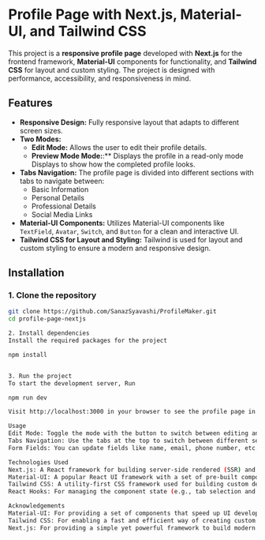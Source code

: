 # Profile Page with Next.js, Material-UI, and Tailwind CSS

This project is a **responsive profile page** developed with **Next.js** for the frontend framework, **Material-UI** components for functionality, and **Tailwind CSS** for layout and custom styling. The project is designed with performance, accessibility, and responsiveness in mind.


## Features
- **Responsive Design:** Fully responsive layout that adapts to different screen sizes.
- **Two Modes:**
  - **Edit Mode:** Allows the user to edit their profile details.
  - **Preview Mode Mode:**:** Displays the profile in a read-only mode Displays to show how the completed profile looks.
- **Tabs Navigation:** The profile page is divided into different sections with tabs to navigate between:
  - Basic Information
  - Personal Details
  - Professional Details
  - Social Media Links
- **Material-UI Components:** Utilizes Material-UI components like `TextField`, `Avatar`, `Switch`, and `Button` for a clean and interactive UI.
- **Tailwind CSS for Layout and Styling:** Tailwind is used for layout and custom styling to ensure a modern and responsive design.

## Installation

### 1. Clone the repository

```bash
git clone https://github.com/SanazSyavashi/ProfileMaker.git
cd profile-page-nextjs

2. Install dependencies
Install the required packages for the project

npm install


3. Run the project
To start the development server, Run

npm run dev

Visit http://localhost:3000 in your browser to see the profile page in action.

Usage
Edit Mode: Toggle the mode with the button to switch between editing and previewing the profile details.
Tabs Navigation: Use the tabs at the top to switch between different sections of the profile (Basic Information, Personal Details, Professional Details, Social Media Links).
Form Fields: You can update fields like name, email, phone number, etc., in the edit mode.

Technologies Used
Next.js: A React framework for building server-side rendered (SSR) and static web applications.
Material-UI: A popular React UI framework with a set of pre-built components.
Tailwind CSS: A utility-first CSS framework used for building custom designs quickly.
React Hooks: For managing the component state (e.g., tab selection and edit mode).

Acknowledgements
Material-UI: For providing a set of components that speed up UI development.
Tailwind CSS: For enabling a fast and efficient way of creating custom layouts and styles.
Next.js: For providing a simple yet powerful framework to build modern React application
